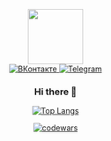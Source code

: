 <div id="header" align="center">
  <img src="https://media.giphy.com/media/WFZvB7VIXBgiz3oDXE/giphy.gif" width="100"/>
</div>

<div id="badges" align="center">
  <a href="https://vk.com/rek.adwords">
    <img src="https://img.shields.io/badge/-VK-blue?style=for-the-badge&logo=VKontakte&logoColor=white" alt="ВКонтакте"/>
  </a>
  <a href="https://t.me/DemenevD" target="_blank">
    <img src="https://img.shields.io/badge/Telegram-blue?style=for-the-badge&logo=telegram&logoColor=white" alt="Telegram"/>
  </a>
</div>
<div id="count" align="center">
  <img src="https://komarev.com/ghpvc/?username=DenisDemenev&style=flat-square&color=blue" alt=""/>
<div>

### Hi there 👋

[![Top Langs](https://github-readme-stats.vercel.app/api/top-langs/?username=DenisDemenev&layout=compact&theme=vision-friendly-dark)](https://github.com/anuraghazra/github-readme-stats)

[![codewars](https://www.codewars.com/users/DenisDemenev/badges/large)](https://www.codewars.com/users/username)   



<!--
**DenisDemenev/DenisDemenev** is a ✨ _special_ ✨ repository because its `README.md` (this file) appears on your GitHub profile.

Here are some ideas to get you started:

- 🔭 I’m currently working on ...
- 🌱 I’m currently learning ...
- 👯 I’m looking to collaborate on ...
- 🤔 I’m looking for help with ...
- 💬 Ask me about ...
- 📫 How to reach me: ...
- 😄 Pronouns: ...
- ⚡ Fun fact: ...
-->
